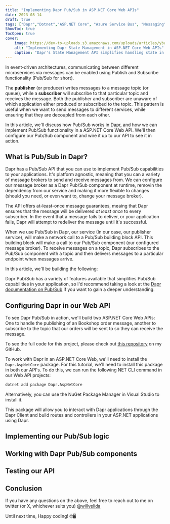 ```yaml
---
title: "Implementing Dapr Pub/Sub in ASP.NET Core Web APIs"
date: 2023-08-14
draft: true
tags: ["Dapr","Dotnet","ASP.NET Core", "Azure Service Bus", "Messaging"]
ShowToc: true
TocOpen: true
cover:
    image: https://dev-to-uploads.s3.amazonaws.com/uploads/articles/ybagwwedpcsrokvzlczp.png
    alt: "Implementing Dapr State Management in ASP.NET Core Web APIs"
    caption: "Dapr's State Management API simplifies handling state in distributed architectures."
---
```


In event-driven architectures, communicating between different microservices via messages can be enabled using Publish and Subscribe functionality (Pub/Sub for short).

The **publisher** (or producer) writes messages to a message topic (or queue), while a **subscriber** will subscribe to that particular topic and receives the message. Both the publisher and subscriber are unaware of which application either produced or subscribed to the topic. This pattern is useful when we want to send messages to different services, while ensuring that they are decoupled from each other.

In this article, we'll discuss how Pub/Sub works in Dapr, and how we can implement Pub/Sub functionality in a ASP.NET Core Web API. We'll then configure our Pub/Sub component and wire it up to our API to see it in action.

## What is Pub/Sub in Dapr?

Dapr has a Pub/Sub API that you can use to implement Pub/Sub capabilities to your applications. It's platform agnostic, meaning that you can a variety of message brokers to send and receive messages from. We can configure our message broker as a Dapr Pub/Sub component at runtime, removin the dependency from our service and making it more flexible to changes (should you need, or even want to, change your message broker).

The API offers at-least-once message guarantees, meaing that Dapr ensures that the message will be delivered *at least once* to every subscriber. In the event that a message fails to deliver, or your application fails, Dapr will attempt to redeliver the message until it's successful.

When we use Pub/Sub in Dapr, our service (In our case, our publisher service), will make a network call to a Pub/Sub building block API. This building block will make a call to our Pub/Sub component (our configured message broker). To receive messages on a topic, Dapr subscribes to the Pub/Sub component with a topic and then delivers messages to a particular endpoint when messages arrive.

In this article, we'll be building the following:

<INSERT-DIAGRAM-HERE>

Dapr Pub/Sub has a variety of features available that simplifies Pub/Sub capabilities in your application, so I'd recommend taking a look at the [Dapr documentation on Pub/Sub](https://docs.dapr.io/developing-applications/building-blocks/pubsub/pubsub-overview/) if you want to gain a deeper understanding.

## Configuring Dapr in our Web API

To see Dapr Pub/Sub in action, we'll build two ASP.NET Core Web APIs: One to handle the publishing of an Bookshop order message, another to subscribe to the topic that our orders will be sent to so they can receive the message.

To see the full code for this project, please check out [this repository](https://github.com/willvelida/dapr-resources/tree/main/PubSub) on my GitHub.

To work with Dapr in an ASP.NET Core Web, we'll need to install the ```Dapr.AspNetCore``` package. For this tutorial, we'll need to install this package in both our API's. To do this, we can run the following NET CLI command in our Web API projects:

```bash
dotnet add package Dapr.AspNetCore
```

Alternatively, you can use the NuGet Package Manager in Visual Studio to install it.

This package will allow you to interact with Dapr applications through the Dapr Client and build routes and controllers in your ASP.NET applications using Dapr.

## Implementing our Pub/Sub logic

## Working with Dapr Pub/Sub components

## Testing our API

## Conclusion

If you have any questions on the above, feel free to reach out to me on twitter (or X, whichever suits you) [@willvelida](https://twitter.com/willvelida)

Until next time, Happy coding! 🤓🖥️